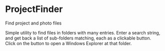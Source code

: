 # ProjectFinder
Find project and photo files

Simple utility to find files in folders with many entries.
Enter a search string, and get back a list of sub-folders matching, each as a clickable button.
Click on the button to open a Windows Explorer at that folder.
